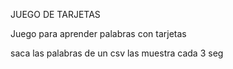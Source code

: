 JUEGO DE TARJETAS

Juego para aprender palabras con tarjetas 

saca las palabras de un csv
las muestra cada 3 seg
